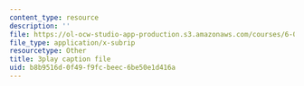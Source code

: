 ```yaml
---
content_type: resource
description: ''
file: https://ol-ocw-studio-app-production.s3.amazonaws.com/courses/6-042j-mathematics-for-computer-science-spring-2015/b8b9516d0f49f9fcbeec6be50e1d416a_e-yQFC6dACA.srt
file_type: application/x-subrip
resourcetype: Other
title: 3play caption file
uid: b8b9516d-0f49-f9fc-beec-6be50e1d416a
---
```


